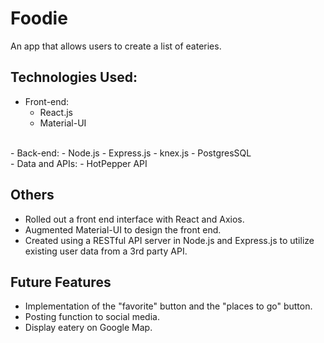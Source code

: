 # Foodie
An app that allows users to create a list of eateries.

## Technologies Used:
- Front-end:
   - React.js
   - Material-UI
<br/>
- Back-end:
  - Node.js
  - Express.js
  - knex.js
  - PostgresSQL
<br/>
- Data and APIs:
  - HotPepper API

## Others
- Rolled out a front end interface with React and Axios.
- Augmented Material-UI to design the front end.
- Created using a RESTful API server in Node.js and Express.js to utilize existing user data from a 3rd party API.

## Future Features
- Implementation of the "favorite" button and the "places to go" button.
- Posting function to social media.
- Display eatery on Google Map.
